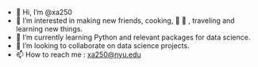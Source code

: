 - 👋 Hi, I’m @xa250
- 👀 I’m interested in making new friends, cooking, 🥘 🍳 , traveling and learning new things.
- 🌱 I’m currently learning Python and relevant packages for data science. 
- 💞️ I’m looking to collaborate on data science projects.
- 📫 How to reach me : xa250@nyu.edu

<!---
xa250/xa250 is a ✨ special ✨ repository because its `README.md` (this file) appears on your GitHub profile.
You can click the Preview link to take a look at your changes.
--->
